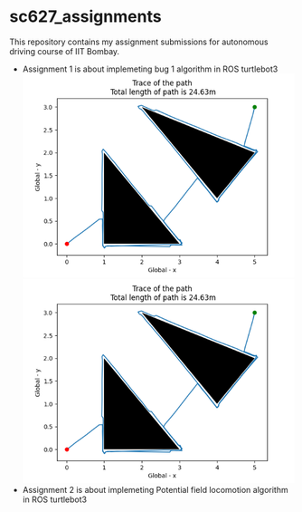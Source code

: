 # sc627_assignments
This repository contains my assignment submissions for autonomous driving course of IIT Bombay. 
- Assignment 1 is about implemeting bug 1 algorithm in ROS turtlebot3
![Trace generated](./assignment_1/workingROS.png "Bug_1 based")
![Trace generated](./assignment_1/workingROS.png "Potential function based")
- Assignment 2 is about implemeting Potential field locomotion algorithm in ROS turtlebot3
